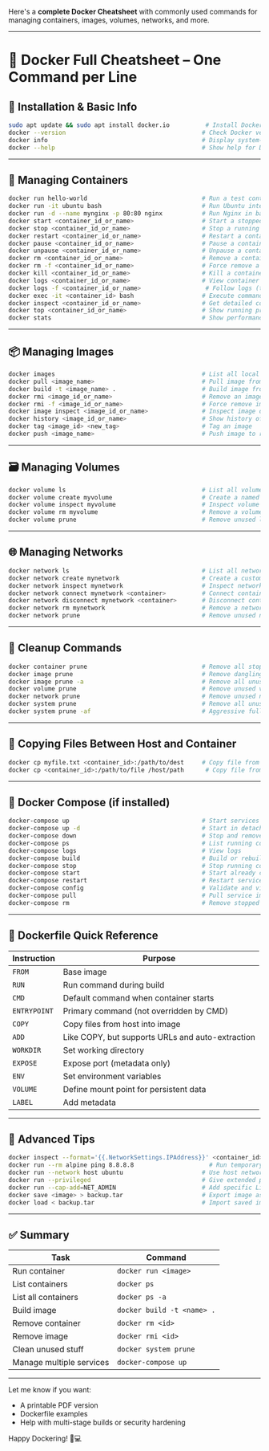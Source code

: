 Here's a **complete Docker Cheatsheet** with commonly used commands for managing containers, images, volumes, networks, and more.

---

# 🐳 Docker Full Cheatsheet – One Command per Line

## 🔧 Installation & Basic Info

```bash
sudo apt update && sudo apt install docker.io          # Install Docker on Debian/Ubuntu/Parrot OS
docker --version                                      # Check Docker version
docker info                                           # Display system-wide information
docker --help                                         # Show help for Docker CLI
```

---

## 🐋 Managing Containers

```bash
docker run hello-world                                # Run a test container
docker run -it ubuntu bash                            # Run Ubuntu interactively
docker run -d --name mynginx -p 80:80 nginx           # Run Nginx in background (detached)
docker start <container_id_or_name>                   # Start a stopped container
docker stop <container_id_or_name>                    # Stop a running container
docker restart <container_id_or_name>                 # Restart a container
docker pause <container_id_or_name>                   # Pause a container
docker unpause <container_id_or_name>                 # Unpause a container
docker rm <container_id_or_name>                      # Remove a container
docker rm -f <container_id_or_name>                   # Force remove a running container
docker kill <container_id_or_name>                    # Kill a container instantly
docker logs <container_id_or_name>                    # View container logs
docker logs -f <container_id_or_name>                  # Follow logs (tail -f style)
docker exec -it <container_id> bash                   # Execute command inside running container
docker inspect <container_id_or_name>                 # Get detailed container info
docker top <container_id_or_name>                     # Show running processes in container
docker stats                                          # Show performance stats of all containers
```

---

## 📦 Managing Images

```bash
docker images                                         # List all local images
docker pull <image_name>                              # Pull image from registry (e.g., nginx)
docker build -t <image_name> .                        # Build image from Dockerfile in current dir
docker rmi <image_id_or_name>                         # Remove an image
docker rmi -f <image_id_or_name>                      # Force remove image
docker image inspect <image_id_or_name>               # Inspect image details
docker history <image_id_or_name>                     # Show history of an image
docker tag <image_id> <new_tag>                       # Tag an image
docker push <image_name>                              # Push image to remote registry
```

---

## 🗃️ Managing Volumes

```bash
docker volume ls                                      # List all volumes
docker volume create myvolume                         # Create a named volume
docker volume inspect myvolume                        # Inspect volume details
docker volume rm myvolume                             # Remove a volume
docker volume prune                                   # Remove unused local volumes
```

---

## 🌐 Managing Networks

```bash
docker network ls                                     # List all networks
docker network create mynetwork                       # Create a custom network
docker network inspect mynetwork                      # Inspect network details
docker network connect mynetwork <container>          # Connect container to network
docker network disconnect mynetwork <container>       # Disconnect container from network
docker network rm mynetwork                           # Remove a network
docker network prune                                  # Remove unused networks
```

---

## 🧹 Cleanup Commands

```bash
docker container prune                                # Remove all stopped containers
docker image prune                                    # Remove dangling images
docker image prune -a                                 # Remove all unused images
docker volume prune                                   # Remove unused volumes
docker network prune                                  # Remove unused networks
docker system prune                                   # Remove all unused data (containers, networks, images, volumes)
docker system prune -af                               # Aggressive full cleanup (no confirmation)
```

---

## 📁 Copying Files Between Host and Container

```bash
docker cp myfile.txt <container_id>:/path/to/dest     # Copy file from host to container
docker cp <container_id>:/path/to/file /host/path      # Copy file from container to host
```

---

## 🧪 Docker Compose (if installed)

```bash
docker-compose up                                     # Start services defined in docker-compose.yml
docker-compose up -d                                  # Start in detached mode
docker-compose down                                   # Stop and remove containers
docker-compose ps                                     # List running containers
docker-compose logs                                   # View logs
docker-compose build                                  # Build or rebuild services
docker-compose stop                                   # Stop running containers
docker-compose start                                  # Start already created containers
docker-compose restart                                # Restart services
docker-compose config                                 # Validate and view Compose file
docker-compose pull                                   # Pull service images
docker-compose rm                                     # Remove stopped containers
```

---

## 🧱 Dockerfile Quick Reference

| Instruction | Purpose |
|-----------|---------|
| `FROM` | Base image |
| `RUN` | Run command during build |
| `CMD` | Default command when container starts |
| `ENTRYPOINT` | Primary command (not overridden by CMD) |
| `COPY` | Copy files from host into image |
| `ADD` | Like COPY, but supports URLs and auto-extraction |
| `WORKDIR` | Set working directory |
| `EXPOSE` | Expose port (metadata only) |
| `ENV` | Set environment variables |
| `VOLUME` | Define mount point for persistent data |
| `LABEL` | Add metadata |

---

## 🧷 Advanced Tips

```bash
docker inspect --format='{{.NetworkSettings.IPAddress}}' <container_id>   # Get container IP
docker run --rm alpine ping 8.8.8.8                     # Run temporary container and remove after use
docker run --network host ubuntu                      # Use host networking
docker run --privileged                               # Give extended privileges
docker run --cap-add=NET_ADMIN                        # Add specific Linux capabilities
docker save <image> > backup.tar                      # Export image as tar archive
docker load < backup.tar                              # Import saved image
```

---

## ✅ Summary

| Task | Command |
|------|---------|
| Run container | `docker run <image>` |
| List containers | `docker ps` |
| List all containers | `docker ps -a` |
| Build image | `docker build -t <name> .` |
| Remove container | `docker rm <id>` |
| Remove image | `docker rmi <id>` |
| Clean unused stuff | `docker system prune` |
| Manage multiple services | `docker-compose up` |

---

Let me know if you want:
- A printable PDF version
- Dockerfile examples
- Help with multi-stage builds or security hardening

Happy Dockering! 🐳💻
